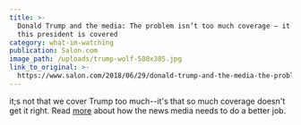 ```yaml
---
title: >-
  Donald Trump and the media: The problem isn’t too much coverage — it’s how
  this president is covered
category: what-im-watching
publication: Salon.com
image_path: /uploads/trump-wolf-580x385.jpg
link_to_original: >-
  https://www.salon.com/2018/06/29/donald-trump-and-the-media-the-problem-isnt-too-much-coverage-its-how-this-president-is-covered/
---
```


it;s not that we cover Trump too much--it's that so much coverage doesn't get it right. Read [more](https://www.salon.com/2018/06/29/donald-trump-and-the-media-the-problem-isnt-too-much-coverage-its-how-this-president-is-covered/) about how the news media needs to do a better job.